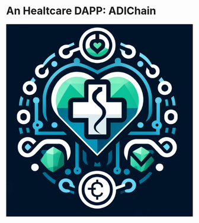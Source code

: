 # An Healtcare DAPP: ADIChain

![](https://github.com/Arianna6400/ADIChain/blob/master/docs/logo_adichain.png)
